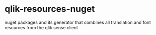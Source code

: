 # qlik-resources-nuget
nuget packages and its generator that combines all translation and font resources from the qlik sense client
